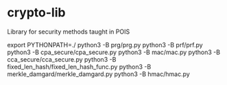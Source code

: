 # crypto-lib
Library for security methods taught in POIS

export PYTHONPATH=./
python3 -B prg/prg.py
python3 -B prf/prf.py
python3 -B cpa_secure/cpa_secure.py
python3 -B mac/mac.py
python3 -B cca_secure/cca_secure.py
python3 -B fixed_len_hash/fixed_len_hash_func.py
python3 -B merkle_damgard/merkle_damgard.py
python3 -B hmac/hmac.py